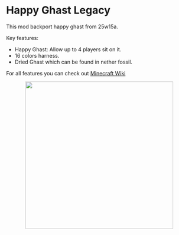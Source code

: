 # Happy Ghast Legacy

This mod backport happy ghast from 25w15a.

Key features:
- Happy Ghast: Allow up to 4 players sit on it.
- 16 colors harness.
- Dried Ghast which can be found in nether fossil.

For all features you can check out [Minecraft Wiki](https://minecraft.wiki/w/Happy_Ghast)

<div align=center><img src="https://raw.githubusercontent.com/IAFEnvoy/HappyGhastLegacy/refs/heads/master/img/1.webp" style="width:400px;text-align:center;" alt=""></img></div>